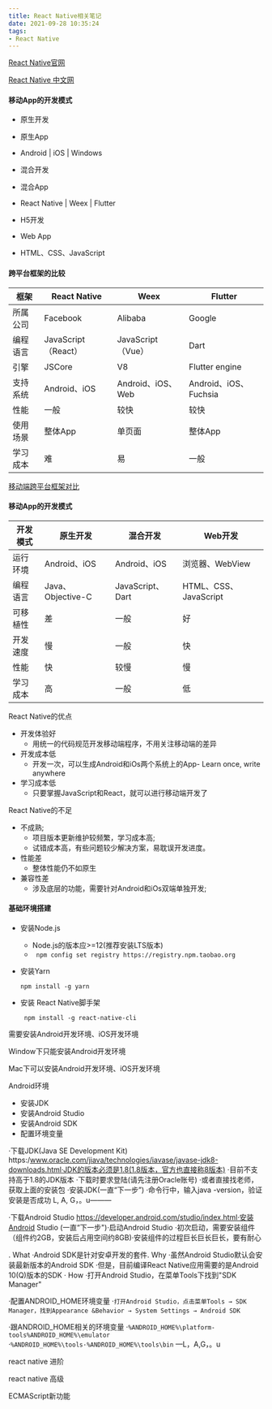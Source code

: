```yaml
---
title: React Native相关笔记
date: 2021-09-28 10:35:24
tags:
- React Native
---
```


[React Native官网](https://reactnative.dev/)

[React Native 中文网](https://www.reactnative.cn/)

#### 移动App的开发模式

- 原生开发
- 原生App
- Android | iOS | Windows



- 混合开发
- 混合App
- React Native | Weex | Flutter



- H5开发
- Web App
- HTML、CSS、JavaScript

#### 跨平台框架的比较

| 框架     | React Native        | Weex              | Flutter               |
| -------- | ------------------- | ----------------- | --------------------- |
| 所属公司 | Facebook            | Alibaba           | Google                |
| 编程语言 | JavaScript（React） | JavaScript（Vue） | Dart                  |
| 引擎     | JSCore              | V8                | Flutter engine        |
| 支持系统 | Android、iOS        | Android、iOS、Web | Android、iOS、Fuchsia |
| 性能     | 一般                | 较快              | 较快                  |
| 使用场景 | 整体App             | 单页面            | 整体App               |
| 学习成本 | 难                  | 易                | 一般                  |

[移动端跨平台框架对比](https://www.jianshu.com/p/8717e1e614a9)

#### 移动App的开发模式

| 开发模式 | 原生开发          | 混合开发         | Web开发               |
| -------- | ----------------- | ---------------- | --------------------- |
| 运行环境 | Android、iOS      | Android、iOS     | 浏览器、WebView       |
| 编程语言 | Java、Objective-C | JavaScript、Dart | HTML、CSS、JavaScript |
| 可移植性 | 差                | 一般             | 好                    |
| 开发速度 | 慢                | 一般             | 快                    |
| 性能     | 快                | 较慢             | 慢                    |
| 学习成本 | 高                | 一般             | 低                    |

React Native的优点

- 开发体验好
  - 用统一的代码规范开发移动端程序，不用关注移动端的差异
- 开发成本低
  - 开发一次，可以生成Android和iOs两个系统上的App- Learn once, write anywhere
- 学习成本低
  - 只要掌握JavaScript和React，就可以进行移动端开发了





React Native的不足

- 不成熟;
  - 项目版本更新维护较频繁，学习成本高;
  - 试错成本高，有些问题较少解决方案，易耽误开发进度。
- 性能差
  - 整体性能仍不如原生
- 兼容性差
  - 涉及底层的功能，需要针对Android和iOs双端单独开发;

#### 基础环境搭建

- 安装Node.js

  - Node.js的版本应>=12(推荐安装LTS版本)
  - ` npm config set registry https://registry.npm.taobao.org`

- 安装Yarn

  ```
  npm install -g yarn
  ```

- 安装 React Native脚手架

  ```
   npm install -g react-native-cli
  ```

  

需要安装Android开发环境、iOS开发环境

Window下只能安装Android开发环境

Mac下可以安装Android开发环境、iOS开发环境



Android环境

- 安装JDK
- 安装Android Studio
- 安装Android SDK
- 配置环境变量





·下载JDK(Java SE Development Kit)
 https:/www.oracle.com/jiava/technologies/iavase/javase-jdk8-downloads.html·JDK的版本必须是1.8(1.8版本，官方也直接称8版本)
·目前不支持高于1.8的JDK版本
·下载时要求登陆(请先注册Oracle账号)
·或者直接找老师，获取上面的安装包
·安装JDK(一直“下一步”)
·命令行中，输入java -version，验证安装是否成功
L, A, G，。u———



·下载Android Studio
https://developer.android.com/studio/index.html·安装Android Studio (一直“下一步")·启动Android Studio
·初次启动，需要安装组件（组件约2GB，安装后占用空间约8GB)·安装组件的过程巨长巨长巨长，要有耐心





. What
·Android SDK是针对安卓开发的套件. Why
·虽然Android Studio默认会安装最新版本的Android SDK
·但是，目前编译React Native应用需要的是Android 10(Q)版本的SDK
· How
·打开Android Studio，在菜单Tools下找到"SDK Manager"





·配置ANDROID_HOME环境变量
·`打开Android Studio，点击菜单Tools → SDK Manager，找到Appearance &Behavior → System Settings → Android SDK`



·跟ANDROID_HOME相关的环境变量
·`%ANDROID_HOME%\platform-tools%ANDROID_HOME%\emulator`
·`%ANDROID_HOME%\tools·%ANDROID_HOME%\tools\bin`
—L，A,G，。u



react native 进阶

react native 高级

ECMAScript新功能

